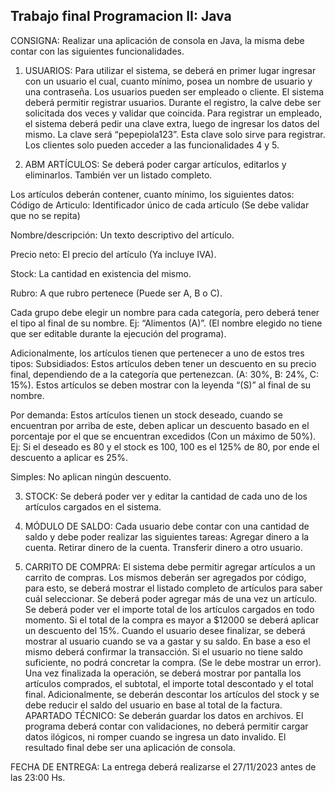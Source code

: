 ## Trabajo final Programacion II: Java

CONSIGNA:
Realizar una aplicación de consola en Java, la misma debe contar con las siguientes funcionalidades.

 1. USUARIOS: 
Para utilizar el sistema, se deberá en primer lugar ingresar con un usuario el cual, cuanto mínimo, posea un nombre de usuario y una contraseña.
Los usuarios pueden ser empleado o cliente.
El sistema deberá permitir registrar usuarios.
Durante el registro, la calve debe ser solicitada dos veces y validar que coincida.
Para registrar un empleado, el sistema deberá pedir una clave extra, luego de ingresar los datos del mismo. La clave será “pepepiola123”. Esta clave solo sirve para registrar.
Los clientes solo pueden acceder a las funcionalidades 4 y 5.
 

2. ABM ARTÍCULOS: 
Se deberá poder cargar artículos, editarlos y eliminarlos. También ver un listado completo.

Los artículos deberán contener, cuanto mínimo, los siguientes datos: 
Código de Articulo: Identificador único de cada artículo (Se debe validar que no se repita)

Nombre/descripción: Un texto descriptivo del artículo.

Precio neto: El precio del artículo (Ya incluye IVA).

Stock: La cantidad en existencia del mismo. 

Rubro: A que rubro pertenece (Puede ser A, B o C).

Cada grupo debe elegir un nombre para cada categoría, pero deberá tener el tipo al final de su nombre. 
Ej: “Alimentos (A)”. (El nombre elegido no tiene que ser editable durante la ejecución del programa).

Adicionalmente, los artículos tienen que pertenecer a uno de estos tres tipos:
Subsidiados: Estos artículos deben tener un descuento en su precio final, dependiendo de a la categoría que pertenezcan. (A: 30%, B: 24%, C: 15%).
 Estos artículos se deben mostrar con la leyenda “(S)” al final de su nombre.

Por demanda: Estos artículos tienen un stock deseado, cuando se encuentran por arriba de este, deben aplicar un descuento basado en el porcentaje por el que se encuentran excedidos (Con un máximo de 50%).
Ej: Si el deseado es 80 y el stock es 100, 100 es el 125% de 80, por ende el descuento a aplicar es 25%.

Simples: No aplican ningún descuento.

3. STOCK: 
Se deberá poder ver y editar la cantidad de cada uno de los artículos cargados en el sistema.

4. MÓDULO DE SALDO: 
Cada usuario debe contar con una cantidad de saldo y debe poder realizar las siguientes tareas:
Agregar dinero a la cuenta.
Retirar dinero de la cuenta.
Transferir dinero a otro usuario.
5. CARRITO DE COMPRA: 
El sistema debe permitir agregar artículos a un carrito de compras.
Los mismos deberán ser agregados por código, para esto, se deberá mostrar el listado completo de artículos para saber cuál seleccionar.
Se deberá poder agregar más de una vez un artículo.
Se deberá poder ver el importe total de los artículos cargados en todo momento.
Si el total de la compra es mayor a $12000 se deberá aplicar un descuento del 15%.
Cuando el usuario desee finalizar, se deberá mostrar al usuario cuando se va a gastar y su saldo. En base a eso el mismo deberá confirmar la transacción.
Si el usuario no   tiene saldo suficiente, no podrá concretar la compra. (Se le debe mostrar un error).
Una vez finalizada la operación, se deberá mostrar por pantalla los artículos comprados, el subtotal, el importe total descontado y el total final.
Adicionalmente, se deberán descontar los artículos del stock y se debe reducir el saldo del usuario en base al total de la factura.
APARTADO TÉCNICO:
Se deberán guardar los datos en archivos.
El programa deberá contar con validaciones, no deberá permitir cargar datos ilógicos, ni romper cuando se ingresa un dato invalido.
El resultado final debe ser una aplicación de consola.

FECHA DE ENTREGA:
La entrega deberá realizarse el 27/11/2023 antes de las 23:00 Hs.